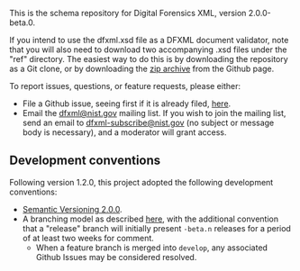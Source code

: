 This is the schema repository for Digital Forensics XML, version 2.0.0-beta.0.

If you intend to use the dfxml.xsd file as a DFXML document validator, note that you will also need to download two accompanying .xsd files under the "ref" directory.  The easiest way to do this is by downloading the repository as a Git clone, or by downloading the [zip archive](https://github.com/dfxml-working-group/dfxml_schema/archive/master.zip) from the Github page.

To report issues, questions, or feature requests, please either:
* File a Github issue, seeing first if it is already filed, [here](https://github.com/dfxml-working-group/dfxml_schema).
* Email the dfxml@nist.gov mailing list.  If you wish to join the mailing list, send an email to [dfxml-subscribe@nist.gov](mailto:dfxml-subsribe@nist.gov) (no subject or message body is necessary), and a moderator will grant access.


## Development conventions

Following version 1.2.0, this project adopted the following development conventions:

* [Semantic Versioning 2.0.0](https://semver.org/).
* A branching model as described [here](https://nvie.com/posts/a-successful-git-branching-model/), with the additional convention that a "release" branch will initially present `-beta.n` releases for a period of at least two weeks for comment.
  - When a feature branch is merged into `develop`, any associated Github Issues may be considered resolved.
